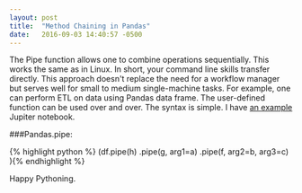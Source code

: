 ```yaml
---
layout: post
title:  "Method Chaining in Pandas"
date:   2016-09-03 14:40:57 -0500
---
```


The Pipe function allows one to combine operations sequentially. This works the same as in Linux. In short, your command line skills transfer directly. This approach doesn't replace the need for a workflow manager but serves well for small to medium single-machine tasks. For example, one can perform ETL on data using Pandas data frame. The user-defined function can be used over and over. The syntax is simple. I have [an example](https://github.com/msamuel/hacks-pandas/blob/master/method_chaining.ipynb "Method Chaining") Jupiter notebook.



###Pandas.pipe:

{% highlight python %}
(df.pipe(h)
   .pipe(g, arg1=a)
   .pipe(f, arg2=b, arg3=c)
){% endhighlight %}


Happy Pythoning.


